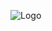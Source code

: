 ![Logo](https://user-images.githubusercontent.com/108738934/177334677-0394622b-f096-4418-855c-54af1e2c6cdb.png)
